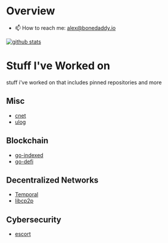 # Overview

- 📫 How to reach me: alex@bonedaddy.io

[![github stats](https://github-readme-stats.vercel.app/api?username=bonedaddy&hide=stars&hide_rank=true&show_icons=true&count_private=true&theme=dark&include_all_commits=true)](https://github.com/bonedaddy/bonedaddy)

# Stuff I've Worked on 

stuff i've worked on that includes pinned repositories and more

## Misc

* [cnet](https://github.com/bonedaddy/cnet)
* [ulog](https://github.com/bonedaddy/ulog)

## Blockchain

* [go-indexed](https://github.com/bonedaddy/go-indexed)
* [go-defi](https://github.com/bonedaddy/go-defi)

## Decentralized Networks

* [Temporal](https://github.com/RTradeLtd/Temporal)
* [libcp2p](https://github.com/RTradeLtd/libcp2p)

## Cybersecurity

* [escort](https://github.com/bonedaddy/escort)
